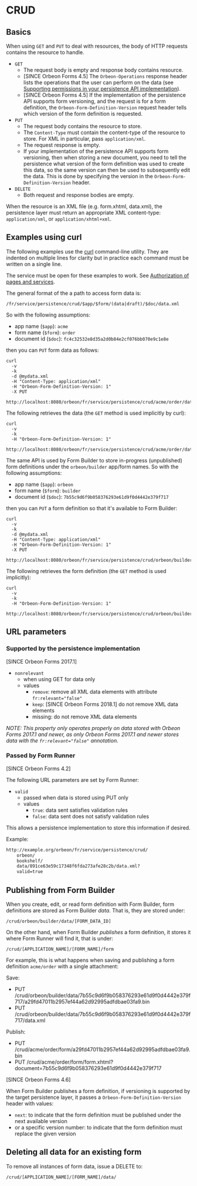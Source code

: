 # CRUD

<!-- toc -->

## Basics

When using `GET` and `PUT` to deal with resources, the body of HTTP requests contains the resource to handle.

- `GET`
    - The request body is empty and response body contains resource.
    - [SINCE Orbeon Forms 4.5] The `Orbeon-Operations` response header lists the operations that the user can perform on the data (see [Supporting permissions in your persistence API implementation](http://blog.orbeon.com/2013/10/supporting-permissions-in-your.html)).
    - [SINCE Orbeon Forms 4.5] If the implementation of the persistence API supports form versioning, and the request is for a form definition, the `Orbeon-Form-Definition-Version` request header tells which version of the form definition is requested.
- `PUT`
    - The request body contains the resource to store.
    - The `Content-Type` must contain the content-type of the resource to store. For XML in particular, pass `application/xml`.
    - The request response is empty.
    - If your implementation of the persistence API supports form versioning, then when storing a new document, you need to tell the persistence what version of the form definition was used to create this data, so the same version can then be used to subsequently edit the data. This is done by specifying the version in the `Orbeon-Form-Definition-Version` header.
- `DELETE`
    - Both request and response bodies are empty.

When the resource is an XML file (e.g. form.xhtml, data.xml), the persistence layer must return an appropriate XML content-type: `application/xml`, or `application/xhtml+xml`.

## Examples using curl

The following examples use the [curl](https://curl.haxx.se/) command-line utility. They are indented on multiple lines for clarity but in practice each command must be written on a single line.

The service must be open for these examples to work.
See [Authorization of pages and services](../../../xml-platform/controller/authorization-of-pages-and-services.md).

The general format of the a path to access form data is:

```
/fr/service/persistence/crud/$app/$form/(data|draft)/$doc/data.xml
```

So with the following assumptions:

- app name (`$app`): `acme`
- form name (`$form`): `order`
- document id (`$doc`): `fc4c32532e8d35a2d0b84e2cf076bb070e9c1e8e`

then you can `PUT` form data as follows:

```
curl
  -v
  -k
  -d @mydata.xml
  -H "Content-Type: application/xml"
  -H "Orbeon-Form-Definition-Version: 1"
  -X PUT
  http://localhost:8080/orbeon/fr/service/persistence/crud/acme/order/data/fc4c32532e8d35a2d0b84e2cf076bb070e9c1e8e/data.xml
```

The following retrieves the data (the `GET` method is used implicitly by curl):

```
curl 
  -v 
  -k 
  -H "Orbeon-Form-Definition-Version: 1" 
  http://localhost:8080/orbeon/fr/service/persistence/crud/acme/order/data/fc4c32532e8d35a2d0b84e2cf076bb070e9c1e8e/data.xml
```

The same API is used by Form Builder to store in-progress (unpublished) form definitions under the `orbeon/builder` app/form names. So with the following assumptions:

- app name (`$app`): `orbeon`
- form name (`$form`): `builder`
- document id (`$doc`): `7b55c9d6f9b058376293e61d9f0d4442e379f717`

then you can `PUT` a form definition so that it's available to Form Builder:

```
curl
  -v
  -k
  -d @mydata.xml
  -H "Content-Type: application/xml"
  -H "Orbeon-Form-Definition-Version: 1"
  -X PUT
  http://localhost:8080/orbeon/fr/service/persistence/crud/orbeon/builder/data/7b55c9d6f9b058376293e61d9f0d4442e379f717/data.xml
```

The following retrieves the form definition (the `GET` method is used implicitly):

```
curl 
  -v 
  -k 
  -H "Orbeon-Form-Definition-Version: 1" 
  http://localhost:8080/orbeon/fr/service/persistence/crud/orbeon/builder/data/7b55c9d6f9b058376293e61d9f0d4442e379f717/data.xml
```

## URL parameters

### Supported by the persistence implementation

[SINCE Orbeon Forms 2017.1]

- `nonrelevant`
    - when using GET for data only
    - values
        - `remove`: remove all XML data elements with attribute `fr:relevant="false"`
        - `keep`: [SINCE Orbeon Forms 2018.1] do not remove XML data elements
        - missing: do not remove XML data elements
        
_NOTE: This property only operates properly on data stored with Orbeon Forms 2017.1 and newer, as only Orbeon Forms 2017.1 and newer stores data with the `fr:relevant="false"` annotation._

### Passed by Form Runner

[SINCE Orbeon Forms 4.2]

The following URL parameters are set by Form Runner:

- `valid`
    - passed when data is stored using PUT only
    - values
        - `true`: data sent satisfies validation rules
        - `false`: data sent does not satisfy validation rules
    
This allows a persistence implementation to store this information if desired.

Example:

```xml
http://example.org/orbeon/fr/service/persistence/crud/
    orbeon/
    bookshelf/
    data/891ce63e59c17348f6fda273afe28c2b/data.xml?
    valid=true
```

## Publishing from Form Builder

When you create, edit, or read form definition with Form Builder, form definitions are stored as Form Builder _data_. That is, they are stored under:

`/crud/orbeon/builder/data/[FORM_DATA_ID]`

On the other hand, when Form Builder _publishes_ a form definition, it stores it where Form Runner will find it, that is under:

```
/crud/[APPLICATION_NAME]/[FORM_NAME]/form
```

For example, this is what happens when saving and publishing a form definition `acme/order` with a single attachment:

Save:

- PUT /crud/orbeon/builder/data/7b55c9d6f9b058376293e61d9f0d4442e379f717/a29fd47011b2957ef44a62d92995adfdbae03fa9.bin
- PUT /crud/orbeon/builder/data/7b55c9d6f9b058376293e61d9f0d4442e379f717/data.xml

Publish:

- PUT /crud/acme/order/form/a29fd47011b2957ef44a62d92995adfdbae03fa9.bin
- PUT /crud/acme/order/form/form.xhtml?document=7b55c9d6f9b058376293e61d9f0d4442e379f717

[SINCE Orbeon Forms 4.6]

When Form Builder publishes a form definition, if versioning is supported by the target persistence layer, it passes a `Orbeon-Form-Definition-Version` header with values:

- `next`: to indicate that the form definition must be published under the next available version
- or a specific version number: to indicate that the form definition must replace the given version

## Deleting all data for an existing form

To remove all instances of form data, issue a DELETE to:

```
/crud/[APPLICATION_NAME]/[FORM_NAME]/data/
```
